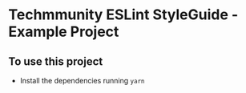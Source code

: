# Techmmunity ESLint StyleGuide - Example Project

## To use this project

- Install the dependencies running `yarn`
